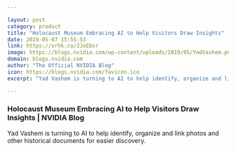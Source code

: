 ```yaml
---

layout: post
category: product
title: "Holocaust Museum Embracing AI to Help Visitors Draw Insights"
date: 2019-05-07 15:55:53
link: https://vrhk.co/2JoEbsr
image: https://blogs.nvidia.com/wp-content/uploads/2019/05/YadVashem.png
domain: blogs.nvidia.com
author: "The Official NVIDIA Blog"
icon: https://blogs.nvidia.com/favicon.ico
excerpt: "Yad Vashem is turning to AI to help identify, organize and link photos and other historical documents for easier discovery."

---
```


### Holocaust Museum Embracing AI to Help Visitors Draw Insights | NVIDIA Blog

Yad Vashem is turning to AI to help identify, organize and link photos and other historical documents for easier discovery.